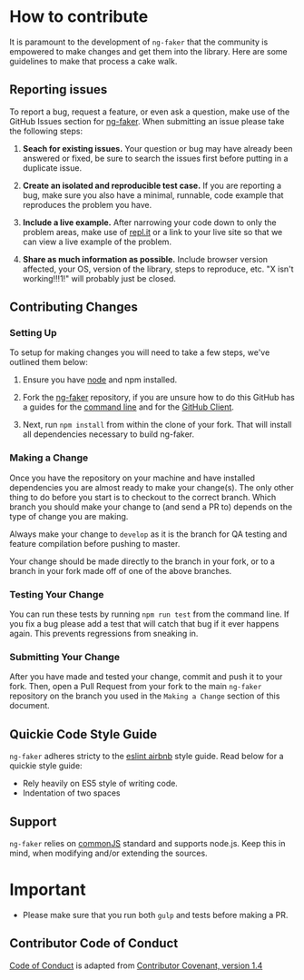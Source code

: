 # How to contribute

It is paramount to the development of `ng-faker` that the community is empowered to make changes and get them into the library. Here are some guidelines to make that process a cake walk.

## Reporting issues

To report a bug, request a feature, or even ask a question, make use of the GitHub Issues
section for [ng-faker][issues]. When submitting an issue please take the following steps:

1. **Seach for existing issues.** Your question or bug may have already been answered or fixed, be sure to search the issues first before putting in a duplicate issue.

2. **Create an isolated and reproducible test case.** If you are reporting a bug, make sure you also have a minimal, runnable, code example that reproduces the problem you have.

3. **Include a live example.** After narrowing your code down to only the problem areas, make use of [repl.it][repl] or a link to your live site so that we can view a live example of the problem.

4. **Share as much information as possible.** Include browser version affected, your OS, version of
the library, steps to reproduce, etc. "X isn't working!!!1!" will probably just be closed.

## Contributing Changes

### Setting Up

To setup for making changes you will need to take a few steps, we've outlined them below:

1. Ensure you have [node][node] and npm installed.

2. Fork the [ng-faker][ng-faker] repository, if you are unsure how to do this GitHub has a guides for the [command line][fork-cli] and for the [GitHub Client][fork-gui].

3. Next, run `npm install` from within the clone of your fork. That will install all dependencies necessary to build ng-faker.


### Making a Change

Once you have the repository on your machine and have installed dependencies you are almost ready to make your change(s). The only other thing to do before you start is to checkout to the correct branch. Which branch you should make your change to (and send a PR to) depends on the type of change you are making.

Always make your change to `develop` as it is the branch for QA testing and feature compilation before pushing to master.

Your change should be made directly to the branch in your fork, or to a branch in your fork made off of one of the above branches.

### Testing Your Change

You can run these tests by running `npm run test` from the command line. If you fix a bug please add a test that will catch that bug if it ever happens again. This prevents regressions from sneaking in.

### Submitting Your Change

After you have made and tested your change, commit and push it to your fork. Then, open a Pull Request from your fork to the main `ng-faker` repository on the branch you used in the `Making a Change` section of this document.

## Quickie Code Style Guide

`ng-faker` adheres stricty to the [eslint airbnb](https://www.npmjs.com/package/eslint-config-airbnb-base) style guide. Read below for a quickie style guide:

- Rely heavily on ES5 style of writing code.
- Indentation of two spaces

[issues]: https://github.com/BolajiOlajide/ng-faker/issues
[ng-faker]: https://github.com/BolajiOlajide/ng-faker
[repl]: http://repl.it
[node]: https://nodejs.org/en/
[fork-cli]: https://help.github.com/articles/fork-a-repo/
[fork-gui]: https://guides.github.com/activities/forking/

## Support

`ng-faker` relies on [commonJS](http://www.commonjs.org/) standard and supports node.js.
Keep this in mind, when modifying and/or extending the sources.

# Important

* Please make sure that you run both `gulp` and tests before making a PR.

## Contributor Code of Conduct

[Code of Conduct](CONTRIBUTOR_CONVENANT.md) is adapted from [Contributor Covenant, version 1.4](http://contributor-covenant.org/version/1/4)
